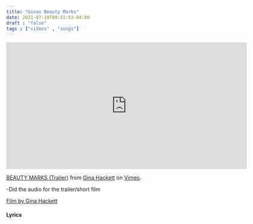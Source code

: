 ```yaml
---
title: "Ginas Beauty Marks"
date: 2021-07-19T09:51:53-04:00
draft : "false"
tags : ["videos" , "songs"]
---
```


<iframe src="https://player.vimeo.com/video/485314015" width="640" height="338" frameborder="0" allow="autoplay; fullscreen; picture-in-picture" allowfullscreen></iframe>
<p><a href="https://vimeo.com/485314015">BEAUTY MARKS (Trailer)</a> from <a href="https://vimeo.com/user75339999">Gina Hackett</a> on <a href="https://vimeo.com">Vimeo</a>.</p>

-Did the audio for the trailer/short film

<a href="https://ginahackett.com/beauty-marks">Film by Gina Hackett </a>

<!--more-->

#### Lyrics

```

```

<!--
♩     Musical quarter note     &#9833;
♪     Musical eighth note      &#9834;
♫     Musical single bar note  &#9835;
♬     Musical double bar note  &#9836;
𝄪     Double sharp note                  &#119082;
𝄆     Musical Symbol Left Repeat Sign    &#x1D106;
𝄇     Musical Symbol Right Repeat Sign   &#x1D107;
𝄈     Musical Symbol Repeat Dots         &#x1D108;
𝄐     Musical Symbol Fermata             &#x1D110;
𝄑     Musical Symbol Fermata Below       &#x1D111;
𝄒     Musical Symbol Breath Mark         &#x1D112;
𝆒     Musical Symbol Crescendo           &#x1D192;
𝆓     Musical Symbol Decrescendo         &#x1D193;
𝄫     Double flat note                   &#119083;
𝄞     G clef     &#119070;
𝄢     F clef     &#119074;
𝄡     C clef     &#119073; -->
